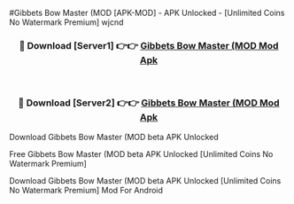#Gibbets Bow Master (MOD [APK-MOD] - APK Unlocked - [Unlimited Coins No Watermark Premium] wjcnd



<div align="center">

<h3>🔴 Download [Server1] 👉👉 <a href="https://momento.my/?title=Gibbets_Bow_Master_(MOD">Gibbets Bow Master (MOD Mod Apk</a></h3><br>

<h3>🔴 Download [Server2] 👉👉 <a href="https://momento.my/?title=Gibbets_Bow_Master_(MOD">Gibbets Bow Master (MOD Mod Apk</a></h3>
</div>



Download Gibbets Bow Master (MOD beta APK Unlocked

Free Gibbets Bow Master (MOD beta APK Unlocked [Unlimited Coins No Watermark Premium]

Download Gibbets Bow Master (MOD beta APK Unlocked [Unlimited Coins No Watermark Premium] Mod For Android
